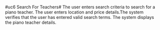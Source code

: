 #uc6 Search For Teachers#
The user enters search criteria to search for a piano teacher. The user enters location and price details.The system verifies that the user has entered valid search terms. The system displays the piano teacher details.
